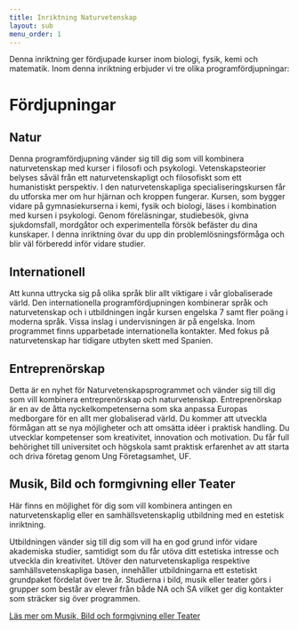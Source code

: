 ```yaml
---
title: Inriktning Naturvetenskap
layout: sub
menu_order: 1
---
```


Denna inriktning ger fördjupade kurser inom biologi,
fysik, kemi och matematik. Inom denna inriktning erbjuder
vi tre olika programfördjupningar:

# Fördjupningar

## Natur

Denna programfördjupning vänder sig till dig som vill
kombinera naturvetenskap med kurser i filosofi och psykologi.
Vetenskapsteorier belyses såväl från ett naturvetenskapligt
och filosofiskt som ett humanistiskt perspektiv.
I den naturvetenskapliga specialiseringskursen
får du utforska mer om hur hjärnan och kroppen fungerar.
Kursen, som bygger vidare på gymnasiekurserna i kemi,
fysik och biologi, läses i kombination med kursen i psykologi.
Genom föreläsningar, studiebesök, givna sjukdomsfall,
mordgåtor och experimentella försök befäster du dina
kunskaper. I denna inriktning övar du upp din problemlösningsförmåga
och blir väl förberedd inför vidare
studier.

## Internationell

Att kunna uttrycka sig på olika språk blir allt viktigare i
vår globaliserade värld. Den internationella programfördjupningen
kombinerar språk och naturvetenskap och i
utbildningen ingår kursen engelska 7 samt fler poäng i moderna språk.
Vissa inslag i undervisningen är på engelska.
Inom programmet finns upparbetade internationella
kontakter. Med fokus på naturvetenskap har tidigare utbyten
skett med Spanien.


## Entreprenörskap

Detta är en nyhet för Naturvetenskapsprogrammet och
vänder sig till dig som vill kombinera entreprenörskap och
naturvetenskap. Entreprenörskap är en av de åtta nyckelkompetenserna
som ska anpassa Europas medborgare för
en allt mer globaliserad värld. Du kommer att utveckla
förmågan att se nya möjligheter och att omsätta idéer i
praktisk handling. Du utvecklar kompetenser som kreativitet,
innovation och motivation. Du får full behörighet
till universitet och högskola samt praktisk erfarenhet av att
starta och driva företag genom Ung Företagsamhet, UF.


## Musik, Bild och formgivning eller Teater

Här finns en möjlighet för dig som vill kombinera
antingen en naturvetenskaplig eller en samhällsvetenskaplig
utbildning med en estetisk inriktning.

Utbildningen vänder sig till dig som vill ha en god grund
inför vidare akademiska studier, samtidigt som du får utöva
ditt estetiska intresse och utveckla din kreativitet. Utöver
den naturvetenskapliga respektive samhällsvetenskapliga
basen, innehåller utbildningarna ett estetiskt grundpaket
fördelat över tre år. Studierna i bild, musik eller teater görs
i grupper som består av elever från både NA och SA vilket
ger dig kontakter som sträcker sig över programmen.

[Läs mer om Musik, Bild och formgivning eller Teater](/program/naturvetenskap/estet)
